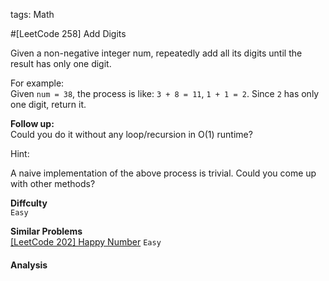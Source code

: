 tags: Math

#[LeetCode 258] Add Digits 

Given a non-negative integer num, repeatedly add all its digits until the result has only one digit.

For example:  
Given `num = 38`, the process is like: `3 + 8 = 11`, `1 + 1 = 2`. Since `2` has only one digit, return it.

**Follow up:**  
Could you do it without any loop/recursion in O(1) runtime?

Hint:

A naive implementation of the above process is trivial. Could you come up with other methods? 


**Diffculty**  
`Easy`

**Similar Problems**  
[[LeetCode 202] Happy Number]() `Easy`


#### Analysis

